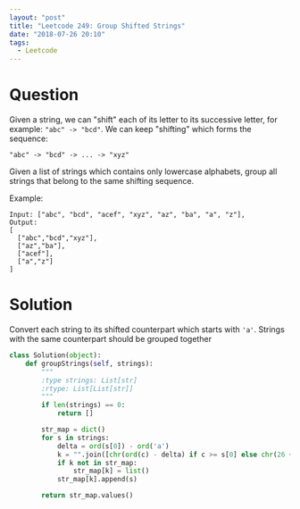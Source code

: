 ```yaml
---
layout: "post"
title: "Leetcode 249: Group Shifted Strings"
date: "2018-07-26 20:10"
tags:
  - Leetcode
---
```


# Question

Given a string, we can "shift" each of its letter to its successive letter, for example: `"abc" -> "bcd"`. We can keep "shifting" which forms the sequence:
```
"abc" -> "bcd" -> ... -> "xyz"
```

Given a list of strings which contains only lowercase alphabets, group all strings that belong to the same shifting sequence.

Example:

```
Input: ["abc", "bcd", "acef", "xyz", "az", "ba", "a", "z"],
Output:
[
  ["abc","bcd","xyz"],
  ["az","ba"],
  ["acef"],
  ["a","z"]
]
```

# Solution
Convert each string to its shifted counterpart which starts with `'a'`. Strings with the same counterpart should be grouped together

```python
class Solution(object):
    def groupStrings(self, strings):
        """
        :type strings: List[str]
        :rtype: List[List[str]]
        """
        if len(strings) == 0:
            return []

        str_map = dict()
        for s in strings:
            delta = ord(s[0]) - ord('a')
            k = "".join([chr(ord(c) - delta) if c >= s[0] else chr(26 + ord(c) - delta) for c in s])
            if k not in str_map:
                str_map[k] = list()
            str_map[k].append(s)

        return str_map.values()
```
